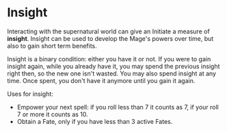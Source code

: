 # Insight

Interacting with the supernatural world can give an Initiate a measure of __insight__. Insight can be used to develop the Mage's powers over time, but also to gain short term benefits. 

Insight is a binary condition: either you have it or not. If you were to gain insight again, while you already have it, you may spend the previous insight right then, so the new one isn't wasted. You may also spend insight at any time. Once spent, you don't have it anymore until you gain it again. 

Uses for insight:
  * Empower your next spell: if you roll less than 7 it counts as 7, if your roll 7 or more it counts as 10.
  * Obtain a Fate, only if you have less than 3 active Fates.
